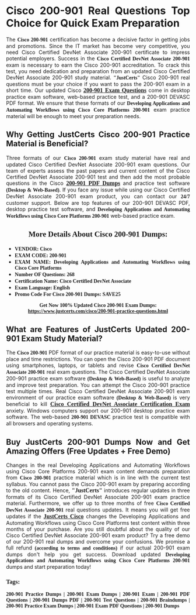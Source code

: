 <h1 style="text-align: justify;"><strong>Cisco 200-901 Real Questions Top Choice for Quick Exam Preparation</strong></h1>

<p style="text-align: justify;">The <span style="font-family:Georgia,serif;"><strong>Cisco 200-901</strong></span> certification has become a decisive factor in getting jobs and promotions. Since the IT market has become very competitive, you need Cisco Certified DevNet Associate 200-901 certificate to impress potential employers. Success in the <span style="font-family:Georgia,serif;"><strong>Cisco Certified DevNet Associate 200-901</strong></span> exam is necessary to earn the Cisco 200-901 accreditation. To crack this test, you need dedication and preparation from an updated Cisco Certified DevNet Associate 200-901 study material. <span style="font-size:14px;"><span style="font-family:Georgia,serif;"><strong>"JustCerts"</strong></span></span> Cisco 200-901 real questions must be your choice if you want to pass the 200-901 exam in a short time. Our updated Cisco <a href="https://www.justcerts.com/cisco/200-901-practice-questions.html"><span style="font-size:16px;"><span style="font-family:Georgia,serif;"><strong>200-901 Exam Questions</strong></span></span></a> come in desktop practice exam software, web-based practice test, and a 200-901 DEVASC PDF format. We ensure that these formats of our <span style="font-family:Georgia,serif;"><strong>Developing Applications and Automating Workflows using Cisco Core Platforms 200-901</strong></span> exam practice material will be enough to meet your preparation needs.</p>

<h2 style="text-align: justify;"><strong>Why Getting JustCerts Cisco 200-901 Practice Material is Beneficial?</strong></h2>

<p style="text-align: justify;">Three formats of our <span style="font-family:Georgia,serif;"><strong>Cisco 200-901</strong></span> exam study material have real and updated Cisco Certified DevNet Associate 200-901 exam questions. Our team of experts assess the past papers and current content of the Cisco Certified DevNet Associate 200-901 test and then add the most probable questions in the Cisco <a href="https://www.justcerts.com/cisco/200-901-practice-questions.html"><span style="font-size:16px;"><span style="font-family:Georgia,serif;"><strong>200-901 PDF Dumps</strong></span></span></a> and practice test software <span style="font-family:Georgia,serif;"><strong>(Desktop & Web-Based)</strong></span>. If you face any issue while using our Cisco Certified DevNet Associate 200-901 exam product, you can contact our <span style="font-family:Georgia,serif;"><strong>24/7</strong></span> customer support. Below are top features of our 200-901 DEVASC PDF, desktop practice test software, and <span style="font-family:Georgia,serif;"><strong>Developing Applications and Automating Workflows using Cisco Core Platforms 200-901</strong></span> web-based practice exam.</p>

<h2 style="text-align: center;"><strong><span style="font-family:Georgia,serif;">More Details About Cisco 200-901 Dumps:</span></strong></h2>

<ul>
	<li style="text-align: justify;"><span style="font-size:14px;"><span style="font-family:Georgia,serif;"><strong>VENDOR: Cisco</strong></span></span></li>
	<li style="text-align: justify;"><span style="font-size:14px;"><span style="font-family:Georgia,serif;"><strong>EXAM CODE: 200-901</strong></span></span></li>
	<li style="text-align: justify;"><span style="font-size:14px;"><span style="font-family:Georgia,serif;"><strong>EXAM NAME: Developing Applications and Automating Workflows using Cisco Core Platforms</strong></span></span></li>
	<li style="text-align: justify;"><span style="font-size:14px;"><span style="font-family:Georgia,serif;"><strong>Number OF Questions: 268</strong></span></span></li>
	<li style="text-align: justify;"><span style="font-size:14px;"><span style="font-family:Georgia,serif;"><strong>Certification Name: Cisco Certified DevNet Associate</strong></span></span></li>
	<li style="text-align: justify;"><span style="font-size:14px;"><span style="font-family:Georgia,serif;"><strong>Exam Language: English</strong></span></span></li>
	<li style="text-align: justify;"><span style="font-size:14px;"><span style="font-family:Georgia,serif;"><strong>Promo Code For Cisco 200-901 Dumps: SAVE25</strong></span></span></li>
</ul>

<p style="text-align: center;"><strong><span style="font-family:Georgia,serif;"><span style="font-size:14px;">Get Now 100% Updated Cisco 200-901 Exam Dumps:</span> <a href="https://www.justcerts.com/cisco/200-901-practice-questions.html">https://www.justcerts.com/cisco/200-901-practice-questions.html</a></span></strong></p>

<h2 style="text-align: justify;"><strong>What are Features of JustCerts Updated 200-901 Exam Study Material?</strong></h2>

<p style="text-align: justify;">The <span style="font-family:Georgia,serif;"><strong>Cisco 200-901</strong></span> PDF format of our practice material is easy-to-use without place and time restrictions. You can open the Cisco 200-901 PDF document using smartphones, laptops, or tablets and revise <span style="font-family:Georgia,serif;"><strong>Cisco Certified DevNet Associate 200-901</strong></span> real exam questions. The Cisco Certified DevNet Associate 200-901 practice exam software <span style="font-family:Georgia,serif;"><strong>(Desktop & Web-Based)</strong></span> is useful to analyze and improve test preparation. You can attempt the Cisco 200-901 practice test multiple times. Real Cisco Certified DevNet Associate 200-901 exam environment of our practice exam software <span style="font-family:Georgia,serif;"><strong>(Desktop & Web-Based)</strong></span> is very beneficial to kill <a href="https://www.justcerts.com/cisco/cisco-certified-devnet-associate-certification-exams.html"><span style="font-size:16px;"><span style="font-family:Georgia,serif;"><strong>Cisco Certified DevNet Associate Certification Exam</strong></span></span></a> anxiety. Windows computers support our 200-901 desktop practice exam software. The web-based <span style="font-family:Georgia,serif;"><strong>200-901 DEVASC</strong></span> practice test is compatible with all browsers and operating systems.</p>

<h2 style="text-align: justify;"><strong>Buy JustCerts 200-901 Dumps Now and Get Amazing Offers (Free Updates + Free Demo)</strong></h2>

<p style="text-align: justify;">Changes in the real Developing Applications and Automating Workflows using Cisco Core Platforms 200-901 exam content demands preparation from <span style="font-family:Georgia,serif;"><strong>Cisco 200-901</strong></span> practice material which is in line with the current test syllabus. You cannot pass the Cisco 200-901 exam by preparing according to the old content. Hence, <span style="font-size:16px;"><span style="font-family:Georgia,serif;"><strong>"JustCerts"</strong></span></span> introduces regular updates in three formats of its Cisco Certified DevNet Associate 200-901 exam practice material. Furthermore, we offer up to three months of free <span style="font-family:Georgia,serif;"><strong>Cisco Certified DevNet Associate 200-901 </strong></span>real questions updates. It means you will get free updates if the <a href="https://www.justcerts.com/cisco-certification-exams.html"><span style="font-size:16px;"><span style="font-family:Georgia,serif;"><strong>JustCerts Cisco</strong></span></span></a> changes the Developing Applications and Automating Workflows using Cisco Core Platforms test content within three months of your purchase. Are you still doubtful about the quality of our Cisco Certified DevNet Associate 200-901 exam product? Try a free demo of our 200-901 real dumps and overcome your confusions. We promise a full refund <span style="font-family:Georgia,serif;"><strong>(according to terms and conditions)</strong></span> if our actual 200-901 exam dumps don't help you get success. Download updated <span style="font-family:Georgia,serif;"><strong>Developing Applications and Automating Workflows using Cisco Core Platforms 200-901</strong></span> dumps and start preparation today!</p>

<h3 style="text-align: justify;"><span style="font-family:Georgia,serif;"><strong>Tags:</strong></span></h3>

<p style="text-align: justify;"><span style="font-family:Georgia,serif;"><strong>200-901 Practice Dumps | 200-901 Exam Dumps | 200-901 Exam | 200-901 PDF Questions | 200-901 Dumps PDF | 200-901 Test Questions | 200-901 Braindumps | 200-901 Practice Exam Dumps | 200-901 Exam PDF Questions | 200-901 Dumps</strong></span></p>
